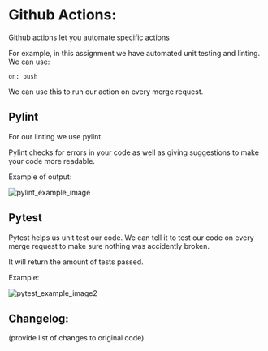 # Github Actions:
Github actions let you automate specific actions

For example, in this assignment we have automated unit testing and linting.
We can use:
~~~
on: push
~~~

We can use this to run our action on every merge request.

## Pylint
For our linting we use pylint. 

Pylint checks for errors in your code as well as giving suggestions to make your code more readable. 

Example of output:

![pylint_example_image](https://github.com/ubsuny/23-Homework4G2/assets/143819849/76430a52-a20e-4e64-8e3b-3cd972495dc7)


## Pytest
Pytest helps us unit test our code. We can tell it to test our code on every merge request to make sure nothing was accidently broken.  

It will return the amount of tests passed. 

Example:

![pytest_example_image2](https://github.com/ubsuny/23-Homework4G2/assets/143819849/b4aac71e-5d27-40a8-830b-99a23d6b3cb0)


## Changelog:
(provide list of changes to original code)
